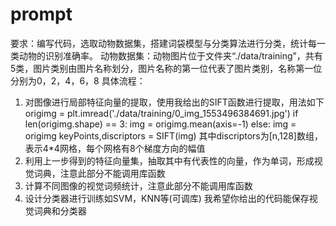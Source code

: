 # prompt
要求：编写代码，选取动物数据集，搭建词袋模型与分类算法进行分类，统计每一类动物的识别准确率。
动物数据集：动物图片位于文件夹“./data/training”，共有5类，图片类别由图片名称划分，图片名称的第一位代表了图片类别，名称第一位分别为0，2，4，6，8
具体流程：
1. 对图像进行局部特征向量的提取，使用我给出的SIFT函数进行提取，用法如下
origimg = plt.imread('./data/training/0_img_1553496384691.jpg')
if len(origimg.shape) ==  3:
    img = origimg.mean(axis=-1)
else:
    img = origimg
keyPoints,discriptors = SIFT(img)
其中discriptors为[n,128]数组，表示4*4网格，每个网格有8个梯度方向的幅值
2. 利用上一步得到的特征向量集，抽取其中有代表性的向量，作为单词，形成视觉词典，注意此部分不能调用库函数
3. 计算不同图像的视觉词频统计，注意此部分不能调用库函数
4. 设计分类器进行训练如SVM，KNN等(可调库)
我希望你给出的代码能保存视觉词典和分类器
